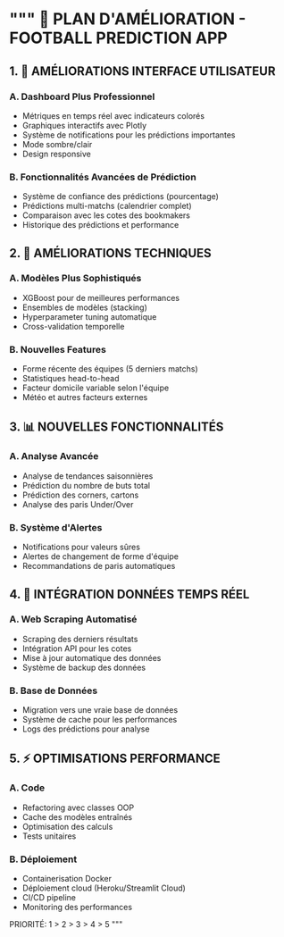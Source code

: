 """
🚀 PLAN D'AMÉLIORATION - FOOTBALL PREDICTION APP
===============================================

## 1. 🎨 AMÉLIORATIONS INTERFACE UTILISATEUR

### A. Dashboard Plus Professionnel
- Métriques en temps réel avec indicateurs colorés
- Graphiques interactifs avec Plotly
- Système de notifications pour les prédictions importantes
- Mode sombre/clair
- Design responsive

### B. Fonctionnalités Avancées de Prédiction
- Système de confiance des prédictions (pourcentage)
- Prédictions multi-matchs (calendrier complet)
- Comparaison avec les cotes des bookmakers
- Historique des prédictions et performance

## 2. 🧠 AMÉLIORATIONS TECHNIQUES

### A. Modèles Plus Sophistiqués  
- XGBoost pour de meilleures performances
- Ensembles de modèles (stacking)
- Hyperparameter tuning automatique
- Cross-validation temporelle

### B. Nouvelles Features
- Forme récente des équipes (5 derniers matchs)
- Statistiques head-to-head
- Facteur domicile variable selon l'équipe
- Météo et autres facteurs externes

## 3. 📊 NOUVELLES FONCTIONNALITÉS

### A. Analyse Avancée
- Analyse de tendances saisonnières
- Prédiction du nombre de buts total
- Prédiction des corners, cartons
- Analyse des paris Under/Over

### B. Système d'Alertes
- Notifications pour valeurs sûres
- Alertes de changement de forme d'équipe
- Recommandations de paris automatiques

## 4. 🔄 INTÉGRATION DONNÉES TEMPS RÉEL

### A. Web Scraping Automatisé
- Scraping des derniers résultats
- Intégration API pour les cotes
- Mise à jour automatique des données
- Système de backup des données

### B. Base de Données
- Migration vers une vraie base de données
- Système de cache pour les performances
- Logs des prédictions pour analyse

## 5. ⚡ OPTIMISATIONS PERFORMANCE

### A. Code
- Refactoring avec classes OOP
- Cache des modèles entraînés
- Optimisation des calculs
- Tests unitaires

### B. Déploiement
- Containerisation Docker
- Déploiement cloud (Heroku/Streamlit Cloud)
- CI/CD pipeline
- Monitoring des performances

PRIORITÉ: 1 > 2 > 3 > 4 > 5
"""
